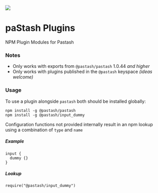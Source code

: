 <img src="http://i.imgur.com/wYjsCqz.png"/>

# paStash Plugins
NPM Plugin Modules for Pastash


### Notes
* Only works with exports from `@pastash/pastash` 1.0.44 _and higher_
* Only works with plugins published in the `@pastash` keyspace _(ideas welcome)_


### Usage
To use a plugin alongside `pastash` both should be installed globally:
```
npm install -g @pastash/pastash
npm install -g @pastash/input_dummy
```

Configuration functions not provided internally result in an npm lookup using a combination of `type` and `name`
##### Example
```
input {
  dummy {}
}
```
##### Lookup
`require("@pastash/input_dummy")`


